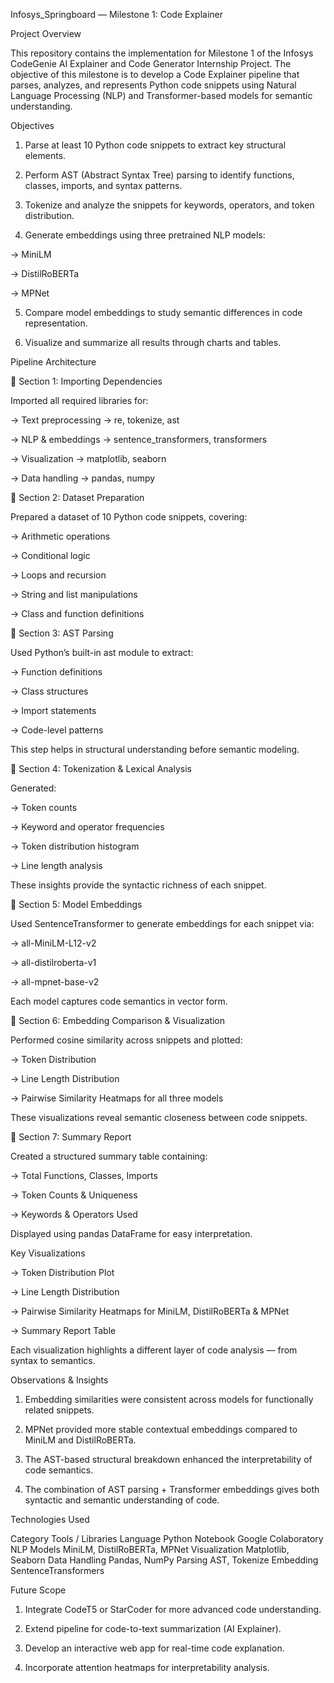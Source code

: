 Infosys_Springboard — Milestone 1: Code Explainer



Project Overview

This repository contains the implementation for Milestone 1 of the Infosys CodeGenie AI Explainer and Code Generator Internship Project.
The objective of this milestone is to develop a Code Explainer pipeline that parses, analyzes, and represents Python code snippets using Natural Language Processing (NLP) and Transformer-based models for semantic understanding.




Objectives



1) Parse at least 10 Python code snippets to extract key structural elements.

2) Perform AST (Abstract Syntax Tree) parsing to identify functions, classes, imports, and syntax patterns.

3) Tokenize and analyze the snippets for keywords, operators, and token distribution.

4) Generate embeddings using three pretrained NLP models:

-> MiniLM

-> DistilRoBERTa

-> MPNet

5) Compare model embeddings to study semantic differences in code representation.

6) Visualize and summarize all results through charts and tables.




Pipeline Architecture



🔹 Section 1: Importing Dependencies

Imported all required libraries for:

-> Text preprocessing → re, tokenize, ast

-> NLP & embeddings → sentence_transformers, transformers

-> Visualization → matplotlib, seaborn

-> Data handling → pandas, numpy





🔹 Section 2: Dataset Preparation

Prepared a dataset of 10 Python code snippets, covering:

-> Arithmetic operations

-> Conditional logic

-> Loops and recursion

-> String and list manipulations

-> Class and function definitions





🔹 Section 3: AST Parsing

Used Python’s built-in ast module to extract:

-> Function definitions

-> Class structures

-> Import statements

-> Code-level patterns

This step helps in structural understanding before semantic modeling.





🔹 Section 4: Tokenization & Lexical Analysis

Generated:

-> Token counts

-> Keyword and operator frequencies

-> Token distribution histogram

-> Line length analysis

These insights provide the syntactic richness of each snippet.





🔹 Section 5: Model Embeddings

Used SentenceTransformer to generate embeddings for each snippet via:

-> all-MiniLM-L12-v2

-> all-distilroberta-v1

-> all-mpnet-base-v2

Each model captures code semantics in vector form.





🔹 Section 6: Embedding Comparison & Visualization

Performed cosine similarity across snippets and plotted:

-> Token Distribution

-> Line Length Distribution

-> Pairwise Similarity Heatmaps for all three models

These visualizations reveal semantic closeness between code snippets.




🔹 Section 7: Summary Report

Created a structured summary table containing:

-> Total Functions, Classes, Imports

-> Token Counts & Uniqueness

-> Keywords & Operators Used

Displayed using pandas DataFrame for easy interpretation.




Key Visualizations

-> Token Distribution Plot

-> Line Length Distribution

-> Pairwise Similarity Heatmaps for MiniLM, DistilRoBERTa & MPNet

-> Summary Report Table

Each visualization highlights a different layer of code analysis — from syntax to semantics.




Observations & Insights

1) Embedding similarities were consistent across models for functionally related snippets.

2) MPNet provided more stable contextual embeddings compared to MiniLM and DistilRoBERTa.

3) The AST-based structural breakdown enhanced the interpretability of code semantics.

4) The combination of AST parsing + Transformer embeddings gives both syntactic and semantic understanding of code.



Technologies Used

Category	                Tools / Libraries
Language	                      Python
Notebook	                Google Colaboratory
NLP Models	          MiniLM, DistilRoBERTa, MPNet
Visualization	            Matplotlib, Seaborn
Data Handling	              Pandas, NumPy
Parsing	                    AST, Tokenize
Embedding	              SentenceTransformers



Future Scope

1) Integrate CodeT5 or StarCoder for more advanced code understanding.

2) Extend pipeline for code-to-text summarization (AI Explainer).

3) Develop an interactive web app for real-time code explanation.

4) Incorporate attention heatmaps for interpretability analysis.
